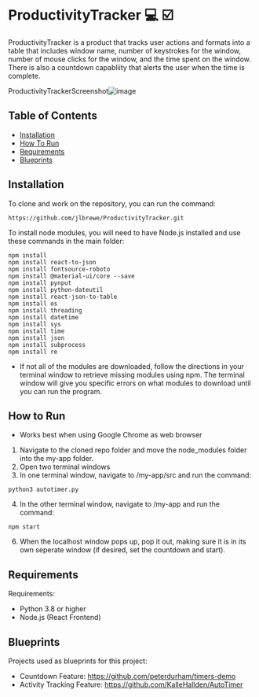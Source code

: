 # ProductivityTracker :computer: :ballot_box_with_check:
ProductivityTracker is a product that tracks user actions and formats into a table that includes window name, number of keystrokes for the window, number of mouse clicks for the window, and the time spent on the window. There is also a countdown capabliity that alerts the user when the time is complete.

ProductivityTrackerScreenshot![image](https://user-images.githubusercontent.com/70446087/115157661-724ac100-a058-11eb-94f4-fce8eb44bddf.png)

## Table of Contents
* [Installation](#installation)
* [How To Run](#how-to-run)
* [Requirements](#requirements)
* [Blueprints](#blueprints)

## Installation

To clone and work on the repository, you can run the command:
```
https://github.com/jlbrewe/ProductivityTracker.git
```
To install node modules, you will need to have Node.js installed and use these commands in the main folder:
```
npm install
npm install react-to-json
npm install fontsource-roboto
npm install @material-ui/core --save
npm install pynput
npm install python-dateutil
npm install react-json-to-table
npm install os
npm install threading
npm install datetime
npm install sys
npm install time
npm install json
npm install subprocess
npm install re
```
* If not all of the modules are downloaded, follow the directions in your terminal window to retrieve missing modules using npm. The terminal window will give you specific errors on what modules to download until you can run the program.

## How to Run
* Works best when using Google Chrome as web browser
1. Navigate to the cloned repo folder and move the node_modules folder into the my-app folder.
2. Open two terminal windows
3. In one terminal window, navigate to /my-app/src and run the command:
```
python3 autotimer.py
```
4. In the other terminal window, navigate to /my-app and run the command:
```
npm start
```
6. When the localhost window pops up, pop it out, making sure it is in its own seperate window (if desired, set the countdown and start).


## Requirements
  
  Requirements:
  * Python 3.8 or higher
  * Node.js (React Frontend)

## Blueprints

  Projects used as blueprints for this project:
  * Countdown Feature: https://github.com/peterdurham/timers-demo
  * Activity Tracking Feature: https://github.com/KalleHallden/AutoTimer
